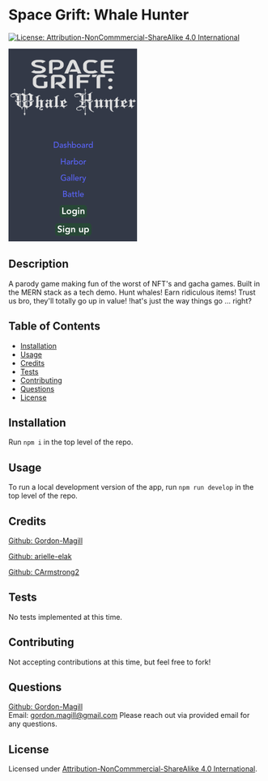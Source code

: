 # Space Grift: Whale Hunter
[![License: Attribution-NonCommmercial-ShareAlike 4.0 International](https://img.shields.io/badge/License-CC_BY--ND_4.0-lightgrey.svg)](https://creativecommons.org/licenses/by-nc-sa/4.0/)

![App screenshot](./assets/sidebar_shot.png)

## Description

A parody game making fun of the worst of NFT's and gacha games. Built in the MERN stack as a tech demo. Hunt whales! Earn ridiculous items! Trust us bro, they'll totally go up in value! !hat's just the way things go ... right?

## Table of Contents

- [Installation](#installation)
- [Usage](#usage)
- [Credits](#credits)
- [Tests](#tests)
- [Contributing](#contributing)
- [Questions](#questions)
- [License](#license)

## Installation

Run ```npm i``` in the top level of the repo.

## Usage

To run a local development version of the app, run ```npm run develop``` in the top level of the repo.

## Credits

[Github: Gordon-Magill](https://github.com/Gordon-Magill)

[Github: arielle-elak](https://github.com/arielle-elak)

[Github: CArmstrong2](https://github.com/CArmstrong2)


## Tests

No tests implemented at this time.

## Contributing

Not accepting contributions at this time, but feel free to fork!

## Questions

[Github: Gordon-Magill](https://github.com/Gordon-Magill)<br>
Email: gordon.magill@gmail.com
Please reach out via provided email for any questions.

## License

Licensed under [Attribution-NonCommmercial-ShareAlike 4.0 International](https://creativecommons.org/licenses/by-nc-sa/4.0/).
